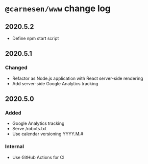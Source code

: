 # `@carnesen/www` change log
## 2020.5.2
- Define npm start script

## 2020.5.1
### Changed
- Refactor as Node.js application with React server-side rendering
- Add server-side Google Analytics tracking

## 2020.5.0
### Added
- Google Analytics tracking
- Serve /robots.txt
- Use calendar versioning YYYY.M.#

### Internal
- Use GitHub Actions for CI
